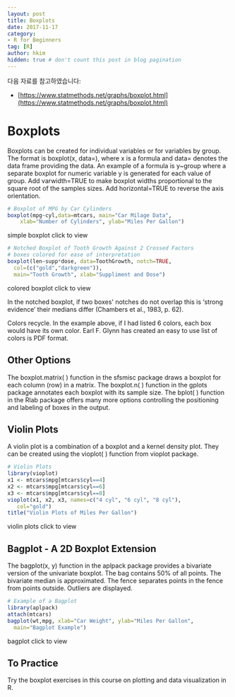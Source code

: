 ```yaml
---
layout: post  
title: Boxplots
date: 2017-11-17  
category:
- R for Beginners  
tag: [R]    
author: hkim  
hidden: true # don't count this post in blog pagination
---
```


다음 자료를 참고하였습니다:  
- [https://www.statmethods.net/graphs/boxplot.html](https://www.statmethods.net/graphs/boxplot.html)

# Boxplots

Boxplots can be created for individual variables or for variables by group. The format is boxplot(x, data=), where x is a formula and data= denotes the data frame providing the data. An example of a formula is y~group where a separate boxplot for numeric variable y is generated for each value of group. Add varwidth=TRUE to make boxplot widths proportional to the square root of the samples sizes. Add horizontal=TRUE to reverse the axis orientation.

```r
# Boxplot of MPG by Car Cylinders
boxplot(mpg~cyl,data=mtcars, main="Car Milage Data",
  	xlab="Number of Cylinders", ylab="Miles Per Gallon")
```

simple boxplot click to view

```r
# Notched Boxplot of Tooth Growth Against 2 Crossed Factors
# boxes colored for ease of interpretation
boxplot(len~supp*dose, data=ToothGrowth, notch=TRUE,
  col=(c("gold","darkgreen")),
  main="Tooth Growth", xlab="Suppliment and Dose")
```

colored boxplot click to view

In the notched boxplot, if two boxes' notches do not overlap this is ‘strong evidence’ their medians differ (Chambers et al., 1983, p. 62).

Colors recycle. In the example above, if I had listed 6 colors, each box would have its own color. Earl F. Glynn has created an easy to use list of colors is PDF format.


## Other Options

The boxplot.matrix( ) function in the sfsmisc package draws a boxplot for each column (row) in a matrix. The boxplot.n( ) function in the gplots package annotates each boxplot with its sample size. The bplot( ) function in the Rlab package offers many more options controlling the positioning and labeling of boxes in the output.


## Violin Plots

A violin plot is a combination of a boxplot and a kernel density plot. They can be created using the vioplot( ) function from vioplot package.

```r
# Violin Plots
library(vioplot)
x1 <- mtcars$mpg[mtcars$cyl==4]
x2 <- mtcars$mpg[mtcars$cyl==6]
x3 <- mtcars$mpg[mtcars$cyl==8]
vioplot(x1, x2, x3, names=c("4 cyl", "6 cyl", "8 cyl"),
   col="gold")
title("Violin Plots of Miles Per Gallon")
```

violin plots click to view


## Bagplot - A 2D Boxplot Extension

The bagplot(x, y) function in the aplpack package provides a bivariate version of the univariate boxplot. The bag contains 50% of all points. The bivariate median is approximated. The fence separates points in the fence from points outside. Outliers are displayed.

```r
# Example of a Bagplot
library(aplpack)
attach(mtcars)
bagplot(wt,mpg, xlab="Car Weight", ylab="Miles Per Gallon",
  main="Bagplot Example")
```

bagplot click to view


## To Practice

Try the boxplot exercises in this course on plotting and data visualization in R.
